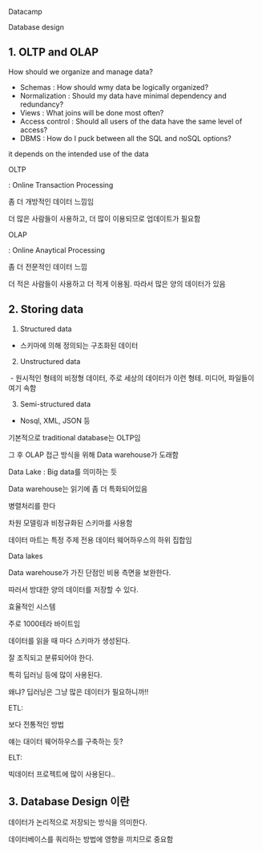 Datacamp

Database design



## 1. OLTP and OLAP



How should we organize and manage data?

- Schemas : How should wmy data be logically organized?
- Normalization : Should my data have minimal dependency and redundancy?
- Views : What joins will be done most often?
- Access control : Should all users of the data have the same level of access?
- DBMS : How do I puck between all the SQL and noSQL options?

it depends on the intended use of the data



OLTP

: Online Transaction Processing



좀 더 개방적인 데이터 느낌임

더 많은 사람들이 사용하고, 더 많이 이용되므로 업데이트가 필요함



OLAP

: Online Anaytical Processing

좀 더 전문적인 데이터 느낌

더 적은 사람들이 사용하고 더 적게 이용됨. 따라서 많은 양의 데이터가 있음





## 2. Storing data

1. Structured data

  - 스키마에 의해 정의되는 구조화된 데이터

2. Unstructured data

​	- 원시적인 형테의 비정형 데이터, 주로 세상의 데이터가 이런 형테. 미디어, 파일들이 여기 속함

3. Semi-structured data

- Nosql, XML, JSON 등



기본적으로 traditional database는 OLTP임

그 후 OLAP 접근 방식을 위해 Data warehouse가 도래함



Data Lake : Big  data를 의미하는 듯



Data warehouse는 읽기에 좀 더 특화되어있음

병렬처리를 한다

차원 모델링과 비정규화된 스키마를 사용함

데이터 마트는 특정 주제 전용 데이터 웨어하우스의 하위 집합임



Data lakes

Data warehouse가 가진 단점인 비용 측면을 보완한다.

따러서 방대한 양의 데이터를 저장할 수 있다.

효율적인 시스템

주로 1000테라 바이트임

데이터를 읽을 때 마다 스키마가 생성된다.

잘 조직되고 분류되어야 한다.

특히 딥러닝 등에 많이 사용된다.

왜냐? 딥러닝은 그냥 많은 데이터가 필요하니까!!



ETL:

보다 전통적인 방법

얘는 대이터 웨어하우스를 구축하는 듯?



ELT:

빅데이터 프로젝트에 많이 사용된다..





## 3. Database Design 이란

데이터가 논리적으로 저장되는 방식을 의미한다.

데이터베이스를 쿼리하는 방법에 영향을 끼치므로 중요함

